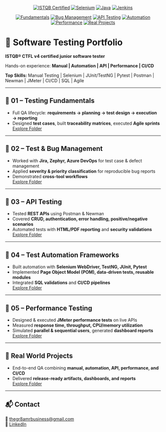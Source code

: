 <p align="center">
  <a href="https://www.istqb.org/"><img src="https://img.shields.io/badge/ISTQB-CTFL4-blue" alt="ISTQB Certified"></a>
  <a href="https://www.selenium.dev/"><img src="https://img.shields.io/badge/Selenium-WebDriver-green" alt="Selenium"></a>
  <a href="https://www.java.com/"><img src="https://img.shields.io/badge/Java-Programming-orange" alt="Java"></a>
  <a href="https://www.jenkins.io/"><img src="https://img.shields.io/badge/Jenkins-CI/CD-red" alt="Jenkins"></a>
</p>

<p align="center">
  <a href="#testing-fundamentals"><img src="https://img.shields.io/badge/01-Fundamentals-blue" alt="Fundamentals"></a>
  <a href="#test-bug-management"><img src="https://img.shields.io/badge/02-Bug_Management-yellow" alt="Bug Management"></a>
  <a href="#api-testing"><img src="https://img.shields.io/badge/03-API_Testing-green" alt="API Testing"></a>
  <a href="#test-automation-frameworks"><img src="https://img.shields.io/badge/04-Automation_Frameworks-red" alt="Automation"></a>
  <a href="#performance-testing"><img src="https://img.shields.io/badge/05-Performance_Testing-purple" alt="Performance"></a>
  <a href="#real-world-projects"><img src="https://img.shields.io/badge/Real_World_Projects-lightblue" alt="Real Projects"></a>
</p>

# 🧪 Software Testing Portfolio

**ISTQB® CTFL v4 certified junior software tester**

Hands-on experience: **Manual | Automation | API | Performance | CI/CD**  

**Top Skills:** Manual Testing | Selenium | JUnit/TestNG | Pytest | Postman | Newman | JMeter | CI/CD | SQL | Agile  

---

## 🔹 01 – Testing Fundamentals
<a name="testing-fundamentals"></a>
- Full QA lifecycle: **requirements → planning → test design → execution → reporting**  
- Designed **test cases**, built **traceability matrices**, executed **Agile sprints**  
[Explore Folder](./01-Testing_Fundamentals/README.md)  

---

## 🔹 02 – Test & Bug Management
<a name="test-bug-management"></a>
- Worked with **Jira, Zephyr, Azure DevOps** for test case & defect management  
- Applied **severity & priority classification** for reproducible bug reports  
- Demonstrated **cross-tool workflows**  
[Explore Folder](./02-Test_Bug_Management/README.md)  

---

## 🔹 03 – API Testing
<a name="api-testing"></a>
- Tested **REST APIs** using Postman & Newman  
- Covered **CRUD, authentication, error handling, positive/negative scenarios**  
- Automated tests with **HTML/PDF reporting** and **security validations**  
[Explore Folder](./03-API_Testing/README.md)  

---

## 🔹 04 – Test Automation Frameworks
<a name="test-automation-frameworks"></a>
- Built automation with **Selenium WebDriver, TestNG, JUnit, Pytest**  
- Implemented **Page Object Model (POM), data-driven tests, reusable modules**  
- Integrated **SQL validations** and **CI/CD pipelines**  
[Explore Folder](./04-Test_Automation_Frameworks/README.md)  

---

## 🔹 05 – Performance Testing
<a name="performance-testing"></a>
- Designed & executed **JMeter performance tests** on live APIs  
- Measured **response time, throughput, CPU/memory utilization**  
- Simulated **parallel & sequential users**, generated **dashboard reports**  
[Explore Folder](./05-Performance_Testing/README.md)  

---

## 🔹 Real World Projects
<a name="real-world-projects"></a>
- End-to-end QA combining **manual, automation, API, performance, and CI/CD**  
- Delivered **release-ready artifacts, dashboards, and reports**  
[Explore Folder](./Real_World_Projects/README.md)  

---

## 📬 Contact
📧 [thegr8amrbusiness@gmail.com](mailto:thegr8amrbusiness@gmail.com)  
💼 [LinkedIn](https://www.linkedin.com/)
